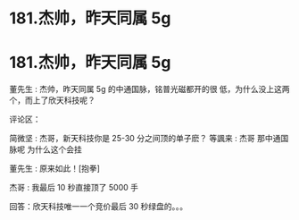 # 181.杰帅，昨天同属 5g

# 181.杰帅，昨天同属 5g

董先生 : 杰帅，昨天同属 5g 的中通国脉，铭普光磁都开的很 低，为什么没上这两个，而上了欣天科技呢？

评论区：

简微坚 : 杰哥，新天科技你是 25-30 分之间顶的单子麽？ 等諷来 : 杰哥 那中通国脉呢 为什么这个会挂

董先生 : 原来如此！[抱拳]

杰哥 : 我最后 10 秒直接顶了 5000 手

回答：欣天科技唯一一个竞价最后 30 秒绿盘的。。。